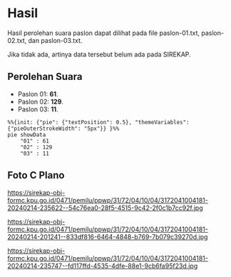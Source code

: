 # Hasil

Hasil perolehan suara paslon dapat dilihat pada file paslon-01.txt, paslon-02.txt, dan paslon-03.txt.

Jika tidak ada, artinya data tersebut belum ada pada SIREKAP.

## Perolehan Suara

 * Paslon 01: **61**.
 * Paslon 02: **129**.
 * Paslon 03: **11**.

```mermaid
%%{init: {"pie": {"textPosition": 0.5}, "themeVariables": {"pieOuterStrokeWidth": "5px"}} }%%
pie showData
    "01" : 61
    "02" : 129
    "03" : 11
```
## Foto C Plano

https://sirekap-obj-formc.kpu.go.id/0471/pemilu/ppwp/31/72/04/10/04/3172041004181-20240214-235622--54c76ea0-28f5-4515-9c42-2f0c1b7cc92f.jpg

https://sirekap-obj-formc.kpu.go.id/0471/pemilu/ppwp/31/72/04/10/04/3172041004181-20240214-201241--833df816-6464-4848-b769-7b079c39270d.jpg

https://sirekap-obj-formc.kpu.go.id/0471/pemilu/ppwp/31/72/04/10/04/3172041004181-20240214-235747--fd117ffd-4535-4dfe-88e1-9cb6fa95f23d.jpg
